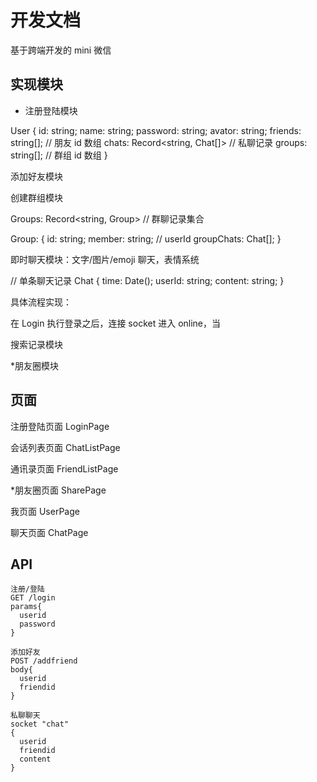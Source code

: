 # 开发文档

基于跨端开发的 mini 微信

## 实现模块

- 注册登陆模块

User {
id: string;
name: string;
password: string;
avator: string;
friends: string[]; // 朋友 id 数组
chats: Record<string, Chat[]> // 私聊记录
groups: string[]; // 群组 id 数组
}

添加好友模块

创建群组模块

Groups: Record<string, Group> // 群聊记录集合

Group: {
id: string;
member: string; // userId
groupChats: Chat[];
}

即时聊天模块：文字/图片/emoji 聊天，表情系统

// 单条聊天记录
Chat {
time: Date();
userId: string;
content: string;
}

具体流程实现：

在 Login 执行登录之后，连接 socket 进入 online，当

搜索记录模块

\*朋友圈模块

## 页面

注册登陆页面 LoginPage

会话列表页面 ChatListPage

通讯录页面 FriendListPage

\*朋友圈页面 SharePage

我页面 UserPage

聊天页面 ChatPage

## API

```
注册/登陆
GET /login
params{
  userid
  password
}

添加好友
POST /addfriend
body{
  userid
  friendid
}

私聊聊天
socket "chat"
{
  userid
  friendid
  content
}
```
